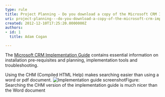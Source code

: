 ```yaml
---
type: rule
title: Project Planning - Do you download a copy of the Microsoft CRM Implementation Guide?
uri: project-planning---do-you-download-a-copy-of-the-microsoft-crm-implementation-guide
created: 2012-12-10T17:25:20.0000000Z
authors:
- id: 1
  title: Adam Cogan

---
```


 
The [Microsoft CRM Implementation Guide](http&#58;//www.microsoft.com/en-us/download/details.aspx?id=3621) contains essential information on installation pre-requisites and planning, implementation tools and troubleshooting.

Using the CHM (Compiled HTML Help) makes searching easier than using a word or pdf document.
![Implementation guide screenshot](/PublishingImages/crm-implementation-guide.jpg)Figure: Searching the CHM version of the implementation guide is much nicer than the Word document
